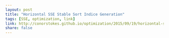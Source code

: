```yaml
---
layout: post
title: "Horizontal SSE Stable Sort Indice Generation"
tags: [SSE, optimization, link]
link: http://conorstokes.github.io/optimization/2015/09/19/horizontal-sse-stable-sort-indice-generation/
share: false
---
```


